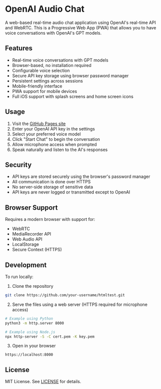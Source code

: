# OpenAI Audio Chat

A web-based real-time audio chat application using OpenAI's real-time API and WebRTC. This is a Progressive Web App (PWA) that allows you to have voice conversations with OpenAI's GPT models.

## Features

- Real-time voice conversations with GPT models
- Browser-based, no installation required
- Configurable voice selection
- Secure API key storage using browser password manager
- Persistent settings across sessions
- Mobile-friendly interface
- PWA support for mobile devices
- Full iOS support with splash screens and home screen icons

## Usage

1. Visit the [GitHub Pages site](https://your-username.github.io/htmltest/)
2. Enter your OpenAI API key in the settings
3. Select your preferred voice model
4. Click "Start Chat" to begin the conversation
5. Allow microphone access when prompted
6. Speak naturally and listen to the AI's responses

## Security

- API keys are stored securely using the browser's password manager
- All communication is done over HTTPS
- No server-side storage of sensitive data
- API keys are never logged or transmitted except to OpenAI

## Browser Support

Requires a modern browser with support for:
- WebRTC
- MediaRecorder API
- Web Audio API
- LocalStorage
- Secure Context (HTTPS)

## Development

To run locally:

1. Clone the repository
```bash
git clone https://github.com/your-username/htmltest.git
```

2. Serve the files using a web server (HTTPS required for microphone access)
```bash
# Example using Python
python3 -m http.server 8000

# Example using Node.js
npx http-server -S -C cert.pem -K key.pem
```

3. Open in your browser
```
https://localhost:8000
```

## License

MIT License. See [LICENSE](LICENSE) for details. 